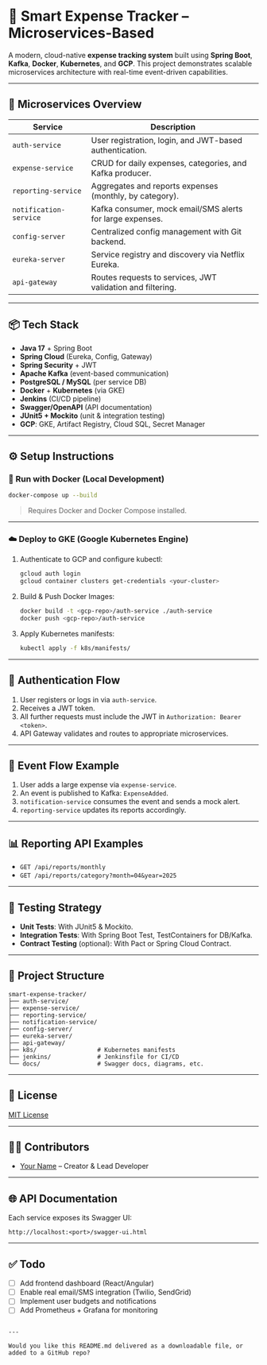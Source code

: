 
# 💸 Smart Expense Tracker – Microservices-Based

A modern, cloud-native **expense tracking system** built using **Spring Boot**, **Kafka**, **Docker**, **Kubernetes**, and **GCP**. This project demonstrates scalable microservices architecture with real-time event-driven capabilities.

---

## 🧩 Microservices Overview

| Service              | Description                                              |
|----------------------|----------------------------------------------------------|
| `auth-service`       | User registration, login, and JWT-based authentication.  |
| `expense-service`    | CRUD for daily expenses, categories, and Kafka producer. |
| `reporting-service`  | Aggregates and reports expenses (monthly, by category).  |
| `notification-service` | Kafka consumer, mock email/SMS alerts for large expenses. |
| `config-server`      | Centralized config management with Git backend.          |
| `eureka-server`      | Service registry and discovery via Netflix Eureka.       |
| `api-gateway`        | Routes requests to services, JWT validation and filtering. |

---

## 📦 Tech Stack

- **Java 17** + Spring Boot
- **Spring Cloud** (Eureka, Config, Gateway)
- **Spring Security** + JWT
- **Apache Kafka** (event-based communication)
- **PostgreSQL / MySQL** (per service DB)
- **Docker** + **Kubernetes** (via GKE)
- **Jenkins** (CI/CD pipeline)
- **Swagger/OpenAPI** (API documentation)
- **JUnit5 + Mockito** (unit & integration testing)
- **GCP**: GKE, Artifact Registry, Cloud SQL, Secret Manager

---

## ⚙️ Setup Instructions

### 🐳 Run with Docker (Local Development)

```bash
docker-compose up --build
````

> Requires Docker and Docker Compose installed.

---

### ☁️ Deploy to GKE (Google Kubernetes Engine)

1. Authenticate to GCP and configure kubectl:

   ```bash
   gcloud auth login
   gcloud container clusters get-credentials <your-cluster>
   ```

2. Build & Push Docker Images:

   ```bash
   docker build -t <gcp-repo>/auth-service ./auth-service
   docker push <gcp-repo>/auth-service
   ```

3. Apply Kubernetes manifests:

   ```bash
   kubectl apply -f k8s/manifests/
   ```

---

## 🔐 Authentication Flow

1. User registers or logs in via `auth-service`.
2. Receives a JWT token.
3. All further requests must include the JWT in `Authorization: Bearer <token>`.
4. API Gateway validates and routes to appropriate microservices.

---

## 🔁 Event Flow Example

1. User adds a large expense via `expense-service`.
2. An event is published to Kafka: `ExpenseAdded`.
3. `notification-service` consumes the event and sends a mock alert.
4. `reporting-service` updates its reports accordingly.

---

## 📊 Reporting API Examples

* `GET /api/reports/monthly`
* `GET /api/reports/category?month=04&year=2025`

---

## 🧪 Testing Strategy

* **Unit Tests**: With JUnit5 & Mockito.
* **Integration Tests**: With Spring Boot Test, TestContainers for DB/Kafka.
* **Contract Testing** (optional): With Pact or Spring Cloud Contract.

---

## 📁 Project Structure

```
smart-expense-tracker/
├── auth-service/
├── expense-service/
├── reporting-service/
├── notification-service/
├── config-server/
├── eureka-server/
├── api-gateway/
├── k8s/                 # Kubernetes manifests
├── jenkins/             # Jenkinsfile for CI/CD
└── docs/                # Swagger docs, diagrams, etc.
```

---

## 📄 License

[MIT License](LICENSE)

---

## 👨‍💻 Contributors

* [Your Name](https://github.com/yourusername) – Creator & Lead Developer

---

## 🌐 API Documentation

Each service exposes its Swagger UI:

```
http://localhost:<port>/swagger-ui.html
```

---

## ✅ Todo

* [ ] Add frontend dashboard (React/Angular)
* [ ] Enable real email/SMS integration (Twilio, SendGrid)
* [ ] Implement user budgets and notifications
* [ ] Add Prometheus + Grafana for monitoring

```

---

Would you like this README.md delivered as a downloadable file, or added to a GitHub repo?
```
